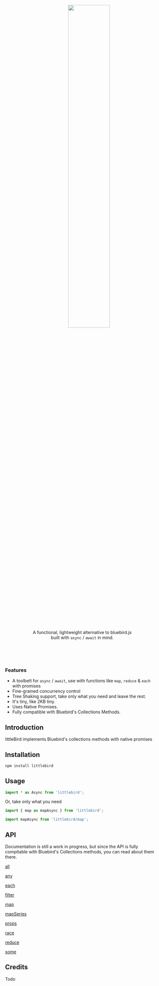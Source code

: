 <br><br>

<div align="center">
<div>
  &nbsp;&nbsp;&nbsp;&nbsp;&nbsp;&nbsp;&nbsp;&nbsp;&nbsp;&nbsp;&nbsp;<img width="52%" src="http://oi63.tinypic.com/206iro8.jpg" />
</div>
  
<p>A functional, lightweight alternative to bluebird.js<br> built with <code>async</code> / <code>await</code> in mind.</p> 
</div>

<br><br><br>


### Features
- A toolbelt for `async` / `await`, use  with functions like `map`, `reduce` & `each` with promises
- Fine-grained concurrency control
- Tree Shaking support, take only what you need and leave the rest.
- It's tiny, like 2KB tiny.
- Uses Native Promises.
- Fully compatible with Bluebird's Collections Methods.



## Introduction
littleBird implements Bluebird's collections methods with native promises


## Installation
```js
npm install littlebird
```

## Usage

```js
import * as Async from 'littlebird';
````

Or, take only what you need

```js
import { map as mapAsync } from 'littlebird';
```
```js
import mapAsync from 'littlebird/map';
```

## API
Documentation is still a work in progress, but since the API is fully compitable with Bluebird's Collections methods, you can read about them there.

[all](http://bluebirdjs.com/docs/api/promise.all.html)

[any](http://bluebirdjs.com/docs/api/promise.any.html)

[each](http://bluebirdjs.com/docs/api/promise.each.html)

[filter](http://bluebirdjs.com/docs/api/promise.filter.html)

[map](http://bluebirdjs.com/docs/api/promise.map.html)

[mapSeries](http://bluebirdjs.com/docs/api/promise.mapSeries.html)

[props](http://bluebirdjs.com/docs/api/promise.props.html)

[race](http://bluebirdjs.com/docs/api/promise.race.html)

[reduce](http://bluebirdjs.com/docs/api/promise.reduce.html)

[some](http://bluebirdjs.com/docs/api/promise.some.html)


## Credits
Todo
